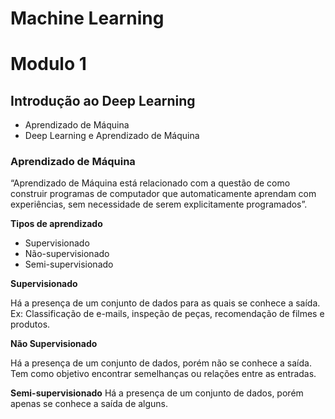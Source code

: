 # Machine Learning

# Modulo 1

## Introdução ao Deep Learning
- Aprendizado de Máquina
- Deep Learning e Aprendizado de Máquina

### Aprendizado de Máquina

“Aprendizado de Máquina está relacionado com a questão de como construir programas de computador que automaticamente aprendam com experiências, sem necessidade de serem explicitamente programados”.

**Tipos de aprendizado**

- Supervisionado
- Não-supervisionado
- Semi-supervisionado

**Supervisionado**

Há a presença de um conjunto de dados para as quais se conhece a saída.
Ex: Classificação de e-mails, inspeção de peças, recomendação de filmes e produtos.

**Não Supervisionado**

Há a presença de um conjunto de dados, porém não se conhece a saída.
Tem como objetivo encontrar semelhanças ou relações entre as entradas.

**Semi-supervisionado**
Há a presença de um conjunto de dados, porém apenas se conhece a saída de alguns.
